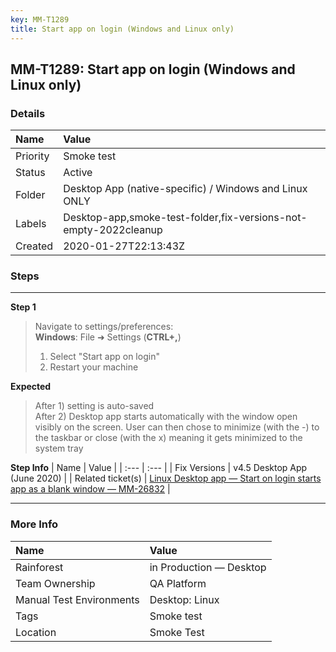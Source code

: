 ```yaml
---
key: MM-T1289
title: Start app on login (Windows and Linux only)
---
```


## MM-T1289: Start app on login (Windows and Linux only)

### Details

| Name     | Value                                                            |
| :------- | :--------------------------------------------------------------- |
| Priority | Smoke test                                                       |
| Status   | Active                                                           |
| Folder   | Desktop App (native-specific) / Windows and Linux ONLY           |
| Labels   | Desktop-app,smoke-test-folder,fix-versions-not-empty-2022cleanup |
| Created  | 2020-01-27T22:13:43Z                                             |

### Steps

<hr/>

**Step 1**

> <article>Navigate to settings/preferences:<br><strong>Windows</strong>: File ➜ Settings (<strong>CTRL+,</strong>)<br><ol><li>Select "Start app on login"</li><li>Restart your machine</li></ol></article>

**Expected**

> <article>After 1) setting is auto-saved<br>After 2) Desktop app starts automatically with the window open visibly on the screen. User can then chose to minimize (with the -) to the taskbar or close (with the x) meaning it gets minimized to the system tray </article>

**Step Info**
| Name | Value |
| :--- | :--- |
| Fix Versions | v4.5 Desktop App (June 2020) |
| Related ticket(s) | <a href="https://mattermost.atlassian.net/browse/MM-26832">Linux Desktop app — Start on login starts app as a blank window — MM-26832</a> |

<hr/>

### More Info

| Name                     | Value                   |
| :----------------------- | :---------------------- |
| Rainforest               | in Production — Desktop |
| Team Ownership           | QA Platform             |
| Manual Test Environments | Desktop: Linux          |
| Tags                     | Smoke test              |
| Location                 | Smoke Test              |
